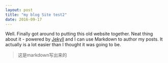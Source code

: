 ```yaml
---
layout: post
title: "my blog Site test2"
date: 2016-09-17
---
```


Well. Finally got around to putting this old website together. Neat thing about it - powered by [Jekyll](http://jekyllrb.com) and I can use Markdown to author my posts. It actually is a lot easier than I thought it was going to be.

> 这是markdown写出来的

